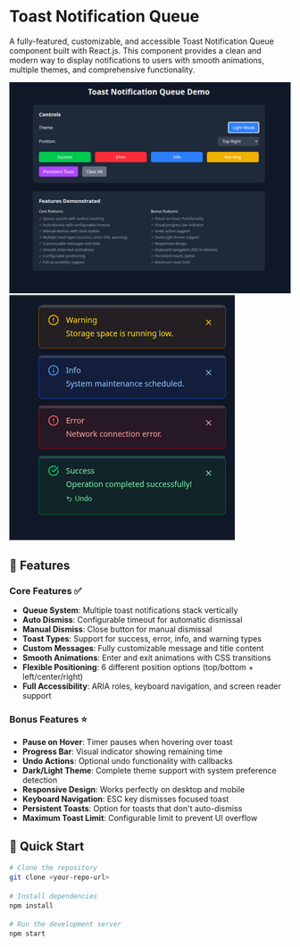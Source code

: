 # Toast Notification Queue

A fully-featured, customizable, and accessible Toast Notification Queue component built with React.js. This component provides a clean and modern way to display notifications to users with smooth animations, multiple themes, and comprehensive functionality.

![Toast Demo](Toast/src/assets/1.png)
![TypeScript](Toast/src/assets/2.png)

## 🚀 Features

### Core Features ✅
- **Queue System**: Multiple toast notifications stack vertically
- **Auto Dismiss**: Configurable timeout for automatic dismissal
- **Manual Dismiss**: Close button for manual dismissal
- **Toast Types**: Support for success, error, info, and warning types
- **Custom Messages**: Fully customizable message and title content
- **Smooth Animations**: Enter and exit animations with CSS transitions
- **Flexible Positioning**: 6 different position options (top/bottom + left/center/right)
- **Full Accessibility**: ARIA roles, keyboard navigation, and screen reader support

### Bonus Features ⭐
- **Pause on Hover**: Timer pauses when hovering over toast
- **Progress Bar**: Visual indicator showing remaining time
- **Undo Actions**: Optional undo functionality with callbacks
- **Dark/Light Theme**: Complete theme support with system preference detection
- **Responsive Design**: Works perfectly on desktop and mobile
- **Keyboard Navigation**: ESC key dismisses focused toast
- **Persistent Toasts**: Option for toasts that don't auto-dismiss
- **Maximum Toast Limit**: Configurable limit to prevent UI overflow

## 🚀 Quick Start

```bash
# Clone the repository
git clone <your-repo-url>

# Install dependencies
npm install

# Run the development server
npm start